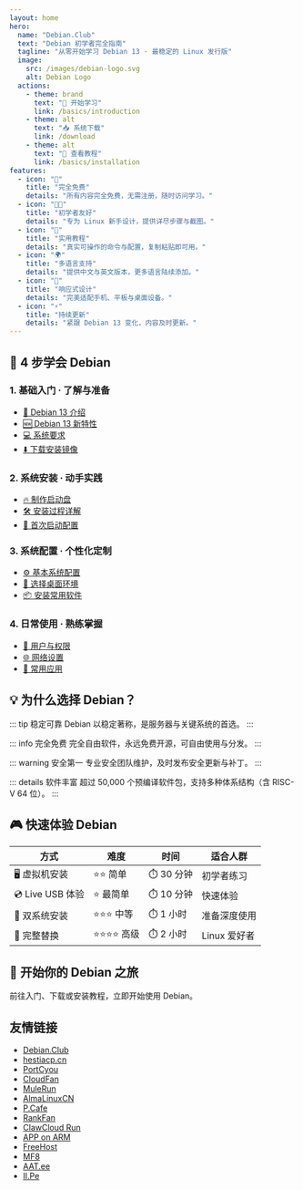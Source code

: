 ```yaml
---
layout: home
hero:
  name: "Debian.Club"
  text: "Debian 初学者完全指南"
  tagline: "从零开始学习 Debian 13 · 最稳定的 Linux 发行版"
  image:
    src: /images/debian-logo.svg
    alt: Debian Logo
  actions:
    - theme: brand
      text: "🚀 开始学习"
      link: /basics/introduction
    - theme: alt
      text: "📥 系统下载"
      link: /download
    - theme: alt
      text: "📖 查看教程"
      link: /basics/installation
features:
  - icon: "🚀"
    title: "完全免费"
    details: "所有内容完全免费，无需注册，随时访问学习。"
  - icon: "👨‍🎓"
    title: "初学者友好"
    details: "专为 Linux 新手设计，提供详尽步骤与截图。"
  - icon: "🔧"
    title: "实用教程"
    details: "真实可操作的命令与配置，复制粘贴即可用。"
  - icon: "🌍"
    title: "多语言支持"
    details: "提供中文与英文版本，更多语言陆续添加。"
  - icon: "📱"
    title: "响应式设计"
    details: "完美适配手机、平板与桌面设备。"
  - icon: "⚡"
    title: "持续更新"
    details: "紧跟 Debian 13 变化，内容及时更新。"
---
```


## 🎯 4 步学会 Debian

### 1. 基础入门 · 了解与准备
- [📘 Debian 13 介绍](/basics/introduction)
- [🆕 Debian 13 新特性](/basics/whats-new)
- [💻 系统要求](/basics/requirements)
- [⬇️ 下载安装镜像](/basics/download)

### 2. 系统安装 · 动手实践
- [🔥 制作启动盘](/basics/bootable-media)
- [🛠️ 安装过程详解](/basics/installation)
- [🎉 首次启动配置](/basics/first-boot)

### 3. 系统配置 · 个性化定制
- [⚙️ 基本系统配置](/basics/configuration)
- [🎨 选择桌面环境](/basics/desktop-environments)
- [📦 安装常用软件](/administration/packages)

### 4. 日常使用 · 熟练掌握
- [👤 用户与权限](/administration/users)
- [🌐 网络设置](/administration/network)
- [🚀 常用应用](/applications/index)

## 💡 为什么选择 Debian？

::: tip 稳定可靠
Debian 以稳定著称，是服务器与关键系统的首选。
:::

::: info 完全免费
完全自由软件，永远免费开源，可自由使用与分发。
:::

::: warning 安全第一
专业安全团队维护，及时发布安全更新与补丁。
:::

::: details 软件丰富
超过 50,000 个预编译软件包，支持多种体系结构（含 RISC-V 64 位）。
:::

## 🎮 快速体验 Debian

| 方式 | 难度 | 时间 | 适合人群 |
|---|---|---|---|
| 🖥️ 虚拟机安装 | ⭐⭐ 简单 | ⏱️ 30 分钟 | 初学者练习 |
| 💿 Live USB 体验 | ⭐ 最简单 | ⏱️ 10 分钟 | 快速体验 |
| 🔧 双系统安装 | ⭐⭐⭐ 中等 | ⏱️ 1 小时 | 准备深度使用 |
| 🚀 完整替换 | ⭐⭐⭐⭐ 高级 | ⏱️ 2 小时 | Linux 爱好者 |

## 🚀 开始你的 Debian 之旅

前往入门、下载或安装教程，立即开始使用 Debian。

## 友情链接

- [Debian.Club](https://debian.club)
- [hestiacp.cn](https://hestiacp.cn)
- [PortCyou](https://portcyou.com)
- [CloudFan](https://cloud.fan)
- [MuleRun](https://mulerun.com)
- [AlmaLinuxCN](https://www.almalinux.com.cn)
- [P.Cafe](https://p.cafe)
- [RankFan](https://www.rank.fan)
- [ClawCloud Run](https://run.claw.cloud)
- [APP on ARM](https://www.apponarm.com)
- [FreeHost](https://freehost.work)
- [MF8](https://mf8.biz)
- [AAT.ee](https://aat.ee)
- [II.Pe](https://ii.pe)

